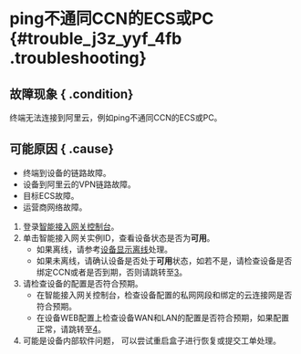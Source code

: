 # ping不通同CCN的ECS或PC {#trouble_j3z_yyf_4fb .troubleshooting}

## 故障现象 { .condition}

终端无法连接到阿里云，例如ping不通同CCN的ECS或PC。

## 可能原因 { .cause}

-   终端到设备的链路故障。
-   设备到阿里云的VPN链路故障。
-   目标ECS故障。
-   运营商网络故障。

1.  登录[智能接入网关控制台](https://smartag.console.aliyun.com/sag/cn-shanghai/sags)。 
2.  单击智能接入网关实例ID，查看设备状态是否为**可用**。 
    -   如果离线，请参考[设备显示离线](cn.zh-CN/故障处理/设备和云的连通性故障（sag-100wm）/设备显示离线.md#)处理。
    -   如果未离线，请确认设备是否处于**可用**状态，如若不是，请检查设备是否绑定CCN或者是否到期，否则请跳转至[3](#step3)。
3.  请检查设备的配置是否符合预期。 
    -   在智能接入网关控制台，检查设备配置的私网网段和绑定的云连接网是否符合预期。
    -   在设备WEB配置上检查设备WAN和LAN的配置是否符合预期，如果配置正常，请跳转至[4](#step4)。
4.  可能是设备内部软件问题， 可以尝试重启盒子进行恢复或提交工单处理。 

